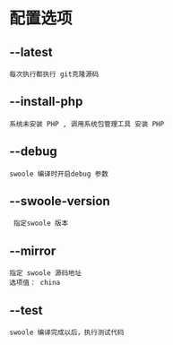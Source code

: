 # 配置选项

## --latest

    每次执行都执行 git克隆源码

## --install-php

    系统未安装 PHP , 调用系统包管理工具 安装 PHP

## --debug

    swoole 编译时开启debug 参数

## --swoole-version

     指定swoole 版本

## --mirror

    指定 swoole 源码地址
    选项值： china

## --test

    swoole 编译完成以后，执行测试代码
